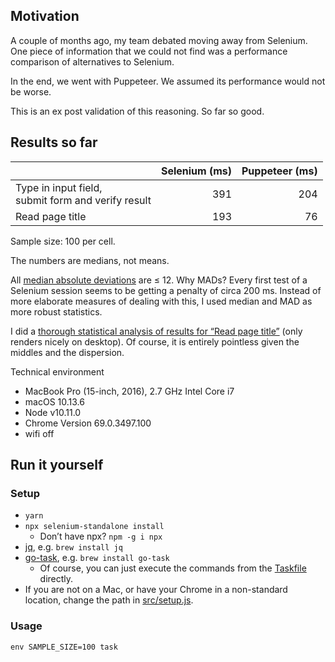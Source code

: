 
## Motivation

A couple of months ago, my team debated moving away from Selenium. One piece of information that we could not find was a performance comparison of alternatives to Selenium.

In the end, we went with Puppeteer. We assumed its performance would not be worse.

This is an ex post validation of this reasoning. So far so good.


## Results so far

|   | Selenium (ms) | Puppeteer (ms) |
|---|--------------:|---------------:|
| Type in input field,  <br> submit form and verify result | 391 | 204 |
| Read page title                                          | 193 |  76 |

Sample size: 100 per cell.

The numbers are medians, not means.

All [median absolute deviations](https://en.wikipedia.org/wiki/Median_absolute_deviation) are ≤ 12. Why MADs? Every first test of a Selenium session seems to be getting a penalty of circa 200 ms. Instead of more elaborate measures of dealing with this, I used median and MAD as more robust statistics.

I did a [thorough statistical analysis of results for “Read page title”](https://gist.github.com/alexbepple/9534ade960b7a16ff754b462c8236c0a) (only renders nicely on desktop). Of course, it is entirely pointless given the middles and the dispersion.

Technical environment

* MacBook Pro (15-inch, 2016), 2.7 GHz Intel Core i7
* macOS 10.13.6
* Node v10.11.0
* Chrome Version 69.0.3497.100
* wifi off


## Run it yourself

### Setup

* `yarn`
* `npx selenium-standalone install`
  * Don’t have npx? `npm -g i npx`
* [jq](https://stedolan.github.io/jq/), e.g. `brew install jq`
* [go-task](https://taskfile.org/#/), e.g. `brew install go-task`
  * Of course, you can just execute the commands from the [Taskfile](Taskfile.yml) directly.
* If you are not on a Mac, or have your Chrome in a non-standard location, change the path in [src/setup.js](src/setup.js).


### Usage

    env SAMPLE_SIZE=100 task
